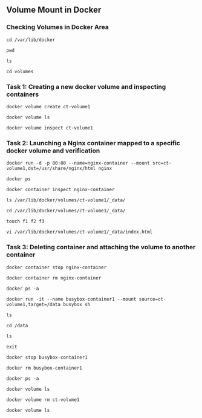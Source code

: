 ## Volume Mount in Docker
### Checking Volumes in Docker Area
```
cd /var/lib/docker
```
```
pwd
```
```
ls
```
```
cd volumes
```

### Task 1: Creating a new docker volume and inspecting containers
```
docker volume create ct-volume1
```
```
docker volume ls
```
```
docker volume inspect ct-volume1
```

### Task 2: Launching a Nginx container mapped to a specific docker volume and verification
```
docker run -d -p 80:80 --name=nginx-container --mount src=ct-volume1,dst=/usr/share/nginx/html nginx
```
```
docker ps
```
```
docker container inspect nginx-container
```
```
ls /var/lib/docker/volumes/ct-volume1/_data/ 
```
```
cd /var/lib/docker/volumes/ct-volume1/_data/ 
```
```
touch f1 f2 f3
```
```
vi /var/lib/docker/volumes/ct-volume1/_data/index.html
```

### Task 3: Deleting container and attaching the volume to another container

```
docker container stop nginx-container
```
```
docker container rm nginx-container
```
```
docker ps -a
```
```
docker run -it --name busybox-container1 --mount source=ct-volume1,target=/data busybox sh
```
```
ls
```
```
cd /data
```
```
ls
```
```
exit
```
```
docker stop busybox-container1
```
```
docker rm busybox-container1
```
```
docker ps -a
```
```
docker volume ls
```
```
docker volume rm ct-volume1
```
```
docker volume ls
```
